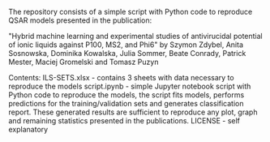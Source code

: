 The repository consists of a simple script with Python code to reproduce QSAR models presented in the publication:

"Hybrid machine learning and experimental studies of antivirucidal potential of ionic liquids against P100, MS2, and Phi6" 
by Szymon Zdybel, Anita Sosnowska, Dominika Kowalska, Julia Sommer, Beate Conrady, Patrick Mester, Maciej Gromelski and Tomasz Puzyn

Contents:
ILS-SETS.xlsx - contains 3 sheets with data necessary to reproduce the models
script.ipynb - simple Jupyter notebook script with Python code to reproduce the models, the script fits models, performs predictions
               for the training/validation sets and generates classification report. These generated results are sufficient to reproduce any
               plot, graph and remaining statistics presented in the publications. 
LICENSE - self explanatory
